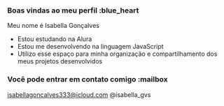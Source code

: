 ### Boas vindas ao meu perfil :blue_heart
Meu nome é Isabella Gonçalves

- Estou estudando na Alura
- Estou me desenvolvendo na linguagem JavaScript
- Utilizo esse espaço para minha organização e compartilhamento dos meus projetos desenvolvidos
### Você pode entrar em contato comigo :mailbox

isabellagoncalves333@icloud.com
@isabella_gvs
